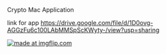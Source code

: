 Crypto Mac Application 

link for app https://drive.google.com/file/d/1D0ovg-AGGzFu6c100LAbMMSpScKWyty-/view?usp=sharing

<a href="https://imgflip.com/gif/3bnc55"><img src="https://i.imgflip.com/3bnc55.gif" title="made at imgflip.com"/></a>
